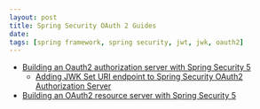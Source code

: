 ```yaml
---
layout: post
title: Spring Security OAuth 2 Guides
date: 
tags: [spring framework, spring security, jwt, jwk, oauth2]
---
```


- [Building an Oauth2 authorization server with Spring Security 5](/2019/06/28/spring-security-oauth2-authorization-server)
  - [Adding JWK Set URI endpoint to Spring Security OAuth2 Authorization Server](/2019/07/12/spring-security-oauth2-jwks)
- [Building an OAuth2 resource server with Spring Security 5](/2019/07/06/spring-security-oauth2-resource-server)
